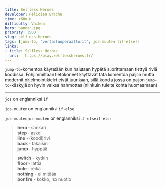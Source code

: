```yaml
---
title: Selfless Heroes
developer: Félicien Brochu
time: +60min
difficulty: Vaikea
hero: banner.jpg
priority: 1500
slug: selfless-heroes
tags: [jump-to, "vertailuoperaattorit", jos-muuten (if-else)]
links:
- title: Selfless Heroes
  url:   https://play.selflessheroes.fr/
---
```



`jump-to`-komentoa käytetään kun halutaan hypätä suorittamaan tiettyä riviä koodissa. Pohjimmiltaan tietokoneet käyttävät tätä komentoa paljon mutta modernit ohjelmointikielet eivät juurikaan, sillä koodia jossa on paljon `jump-to`-käskyjä on hyvin vaikea hahmottaa (niinkuin tulette kohta huomaamaan)

---

`jos` on englanniksi `if`

`jos-muuten` on englanniksi `if-else`

`jos-muutenjos-muuten` on englanniksi `if-elseif-else`

> **hero** - sankari \
> **step** - askel \
> **line** - (koodi)rivi \
> **back** - takaisin \
> **jump** - hyppää
>
> **switch** - kytkin \
> **floor** - lattia \
> **hole** - reikä \
> **nothing** - ei mitään \
> **bonfire** - kokko, iso nuotio
